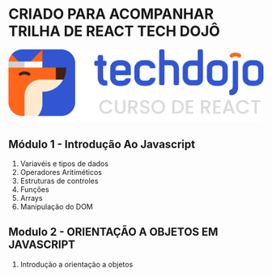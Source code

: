 # CRIADO PARA ACOMPANHAR TRILHA DE REACT TECH DOJÔ 
![Logo Tech Dojo](./public/img/logo-techdojo.png)

## Módulo 1 - Introdução Ao Javascript
1. Variavéis e tipos de dados
2. Operadores Aritiméticos
3. Estruturas de controles
4. Funções
5. Arrays
6. Manipulação do DOM

## Modulo 2 - ORIENTAÇÃO A OBJETOS EM JAVASCRIPT
1. Introdução a orientação a objetos



